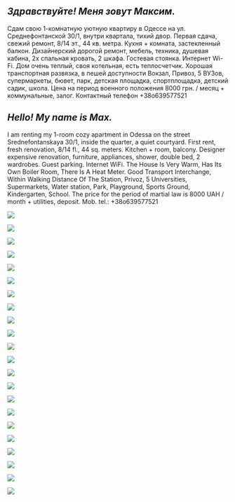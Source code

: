 ## _Здравствуйте! Меня зовут Максим._

Сдам свою 1-комнатную уютную квартиру в Одессе на ул. Среднефонтанской 30/1, внутри квартала, тихий двор. Первая сдача, свежий ремонт, 8/14 эт., 44 кв. метра. Кухня + комната, застекленный балкон. Дизайнерский дорогой ремонт, мебель, техника, душевая кабина, 2х спальная кровать, 2 шкафа. Гостевая стоянка. Интернет Wi-Fi. Дом очень теплый, своя котельная, есть теплосчетчик. Хорошая транспортная развязка, в пешей доступности Вокзал, Привоз, 5 ВУЗов, супермаркеты, бювет, парк, детская площадка, спортплощадка, детский садик, школа. Цена на период военного положения 8000 грн. / месяц + коммунальные, залог. Контактный телефон +38о639577521


## _Hello! My name is Max._

I am renting my 1-room cozy apartment in Odessa on the street Srednefontanskaya 30/1, inside the quarter, a quiet courtyard. First rent, fresh renovation, 8/14 fl., 44 sq. meters. Kitchen + room, balcony. Designer expensive renovation, furniture, appliances, shower, double bed, 2 wardrobes. Guest parking. Internet WiFi. The House Is Very Warm, Has Its Own Boiler Room, There Is A Heat Meter. Good Transport Interchange, Within Walking Distance Of The Station, Privoz, 5 Universities, Supermarkets, Water station, Park, Playground, Sports Ground, Kindergarten, School. The price for the period of martial law is 8000 UAH / month + utilities, deposit. Mob. tel.: +38о639577521

![](1.jpg)

![](2.jpg)

![](3.jpg)

![](4.jpg)

![](5.jpg)

![](6.jpg)

![](7.jpg)

![](8.jpg)

![](9.jpg)

![](10.jpg)

![](11.jpg)

![](12.jpg)

![](13.jpg)

![](14.jpg)

![](15.jpg)

![](16.jpg)

![](17.jpg)

![](18.jpg)

![](19.jpg)

![](20.jpg)

![](21.jpg)

![](22.jpg)

